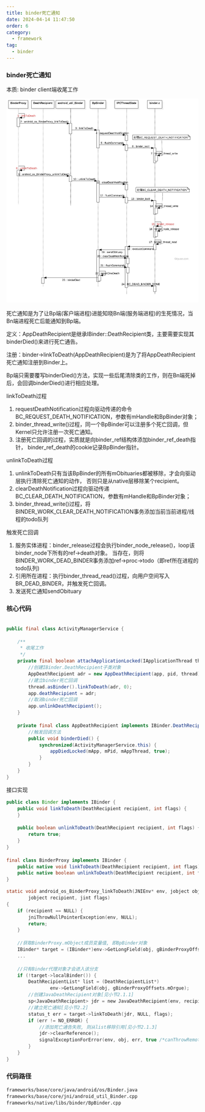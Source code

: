 ```yaml
---
title: binder死亡通知
date: 2024-04-14 11:47:50
order: 6
category:
  - framework
tag:
  - binder
---
```


### binder死亡通知
本质: binder client端收尾工作

![binder死亡通知](images/binder_death.png)

死亡通知是为了让Bp端(客户端进程)进能知晓Bn端(服务端进程)的生死情况，当Bn端进程死亡后能通知到Bp端。

定义：AppDeathRecipient是继承IBinder::DeathRecipient类，主要需要实现其binderDied()来进行死亡通告。

注册：binder->linkToDeath(AppDeathRecipient)是为了将AppDeathRecipient死亡通知注册到Binder上。

Bp端只需要覆写binderDied()方法，实现一些后尾清除类的工作，则在Bn端死掉后，会回调binderDied()进行相应处理。


linkToDeath过程

1. requestDeathNotification过程向驱动传递的命令BC_REQUEST_DEATH_NOTIFICATION，参数有mHandle和BpBinder对象；
2. binder_thread_write()过程，同一个BpBinder可以注册多个死亡回调，但Kernel只允许注册一次死亡通知。
3. 注册死亡回调的过程，实质就是向binder_ref结构体添加binder_ref_death指针， binder_ref_death的cookie记录BpBinder指针。

unlinkToDeath过程

1. unlinkToDeath只有当该BpBinder的所有mObituaries都被移除，才会向驱动层执行清除死亡通知的动作， 否则只是从native层移除某个recipient。
2. clearDeathNotification过程向驱动传递BC_CLEAR_DEATH_NOTIFICATION，参数有mHandle和BpBinder对象；
3. binder_thread_write()过程，将BINDER_WORK_CLEAR_DEATH_NOTIFICATION事务添加当前当前进程/线程的todo队列

触发死亡回调

1. 服务实体进程：binder_release过程会执行binder_node_release()，loop该binder_node下所有的ref->death对象。 当存在，则将BINDER_WORK_DEAD_BINDER事务添加ref->proc->todo（即ref所在进程的todo队列)
2. 引用所在进程：执行binder_thread_read()过程，向用户空间写入BR_DEAD_BINDER，并触发死亡回调。
3. 发送死亡通知sendObituary

### 核心代码
```java

public final class ActivityManagerService {

    /**
     * 收尾工作
     */
    private final boolean attachApplicationLocked(IApplicationThread thread, int pid) {
        //创建IBinder.DeathRecipient子类对象
        AppDeathRecipient adr = new AppDeathRecipient(app, pid, thread);
        //建立binder死亡回调
        thread.asBinder().linkToDeath(adr, 0);
        app.deathRecipient = adr;
        //取消binder死亡回调
        app.unlinkDeathRecipient();
    }

    private final class AppDeathRecipient implements IBinder.DeathRecipient {
        //触发回调方法
        public void binderDied() {
            synchronized(ActivityManagerService.this) {
                appDiedLocked(mApp, mPid, mAppThread, true);
            }
        }
    }
}

```

接口实现
```java
public class Binder implements IBinder {
    public void linkToDeath(DeathRecipient recipient, int flags) {
    }

    public boolean unlinkToDeath(DeathRecipient recipient, int flags) {
        return true;
    }
}

final class BinderProxy implements IBinder {
    public native void linkToDeath(DeathRecipient recipient, int flags) throws RemoteException;
    public native boolean unlinkToDeath(DeathRecipient recipient, int flags);
}
```


```c
static void android_os_BinderProxy_linkToDeath(JNIEnv* env, jobject obj,
        jobject recipient, jint flags)
{
    if (recipient == NULL) {
        jniThrowNullPointerException(env, NULL);
        return;
    }

    //获取BinderProxy.mObject成员变量值, 即BpBinder对象
    IBinder* target = (IBinder*)env->GetLongField(obj, gBinderProxyOffsets.mObject);
    ...

    //只有Binder代理对象才会进入该分支
    if (!target->localBinder()) {
        DeathRecipientList* list = (DeathRecipientList*)
                env->GetLongField(obj, gBinderProxyOffsets.mOrgue);
        //创建JavaDeathRecipient对象[见小节2.1.1]
        sp<JavaDeathRecipient> jdr = new JavaDeathRecipient(env, recipient, list);
        //建立死亡通知[见小节2.2]
        status_t err = target->linkToDeath(jdr, NULL, flags);
        if (err != NO_ERROR) {
            //添加死亡通告失败, 则从list移除引用[见小节2.1.3]
            jdr->clearReference();
            signalExceptionForError(env, obj, err, true /*canThrowRemoteException*/);
        }
    }
}

```

### 代码路径
```markdown
frameworks/base/core/java/android/os/Binder.java
frameworks/base/core/jni/android_util_Binder.cpp
frameworks/native/libs/binder/BpBinder.cpp
```